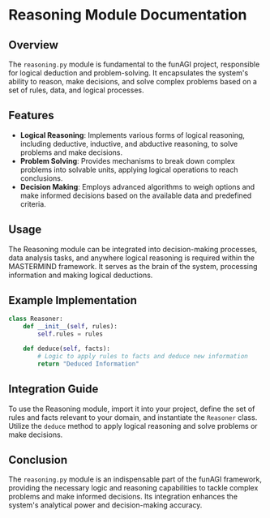 
# Reasoning Module Documentation

## Overview
The `reasoning.py` module is fundamental to the funAGI project, responsible for logical deduction and problem-solving. It encapsulates the system's ability to reason, make decisions, and solve complex problems based on a set of rules, data, and logical processes.

## Features
- **Logical Reasoning**: Implements various forms of logical reasoning, including deductive, inductive, and abductive reasoning, to solve problems and make decisions.
- **Problem Solving**: Provides mechanisms to break down complex problems into solvable units, applying logical operations to reach conclusions.
- **Decision Making**: Employs advanced algorithms to weigh options and make informed decisions based on the available data and predefined criteria.

## Usage
The Reasoning module can be integrated into decision-making processes, data analysis tasks, and anywhere logical reasoning is required within the MASTERMIND framework. It serves as the brain of the system, processing information and making logical deductions.

## Example Implementation
```python
class Reasoner:
    def __init__(self, rules):
        self.rules = rules

    def deduce(self, facts):
        # Logic to apply rules to facts and deduce new information
        return "Deduced Information"
```

## Integration Guide
To use the Reasoning module, import it into your project, define the set of rules and facts relevant to your domain, and instantiate the `Reasoner` class. Utilize the `deduce` method to apply logical reasoning and solve problems or make decisions.

## Conclusion
The `reasoning.py` module is an indispensable part of the funAGI framework, providing the necessary logic and reasoning capabilities to tackle complex problems and make informed decisions. Its integration enhances the system's analytical power and decision-making accuracy.
